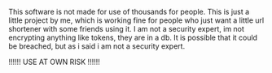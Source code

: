 This software is not made for use of thousands for people.
This is just a little project by me, which is working fine for people who just want a little url shortener with some friends using it. I am not a security expert, im not encrypting anything like tokens, they are in a db. It is possible that it could be breached, but as i said i am not a security expert.

!!!!!!
USE AT OWN RISK
!!!!!!